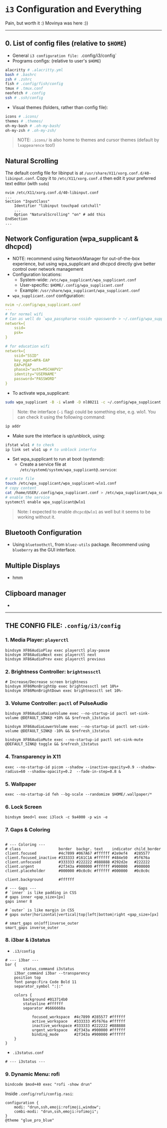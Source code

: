 # `i3` Configuration and Everything

Pain, but worth it :)
Movinya was here :))

---
## 0. List of config files (relative to `$HOME`)
- General `i3 configuration file: `.config/i3/config`
- Programs configs: (relative to user's `$HOME`)
```sh
alacritty # .alacritty.yml
bash # .bashrc
zsh # .zshrc
fish # .config/fish/config
tmux # .tmux.conf
neofetch # .config 
ssh # .ssh/config
```
- Visual themes (folders, rather than config file):
```sh
icons # .icons/ 
themes # .themes/
oh-my-bash # .oh-my-bash/
oh-my-zsh # .oh-my-zsh/
```
> NOTE: `.icons/` is also home to themes and cursor themes (default by `lxappearence` too!)

## Natural Scrolling
The default config file for libinput is at `/usr/share/X11/xorg.conf.d/40-libinput.conf`. Copy it to `/etc/X11/xorg.conf.d` then edit it your preferred text editor (with `sudo`)

```
nvim /etc/X11/xorg.conf.d/40-libinput.conf
...
Section "InputClass"
    Identifier "libinput touchpad catchall"
    ...
    Option "NaturalScrolling" "on" # add this
EndSection
...
```

## Network Configuration (wpa\_supplicant & dhcpcd)
- NOTE: recommend using NetworkManager for out-of-the-box experience, but using wpa\_supplicant and dhcpcd directly give better control over network management
- Configuration locations:
  - System-wide: `/etc/wpa_supplicant/wpa_supplicant.conf`
  - User-specific: `$HOME/.config/wpa_supplicant.conf`
  - Example: `/usr/share/wpa_supplicant/wpa_supplicant.conf`
- `wpa_supplicant.conf` configuration:
```yml
nvim ~/.config/wpa_supplicant.conf
---
# for normal wifi
# Can as well do `wpa_passpharse <ssid> <password> > ~/.config/wpa_supplicant.conf` to generate the psk
network={
    ssid=
    psk=
}

# for education wifi
network={
    ssid="SSID"
    key_mgmt=WPA-EAP
    EAP=PEAP
    phase2="auth=MSCHAPV2"
    identity="USERNAME"
    password="PASSWORD"
}
```
- To activate wpa_supplicant: 
```sh
sudo wpa_supplicant -B -i wlan0 -D nl80211 -c ~/.config/wpa_supplicant.conf 
```
> Note: the interface (`-i` flag) could be something else, e.g. wlo1. You can check it using the following command:
```sh
ip addr
```

- Make sure the interface is up/unblock, using:
```sh
ifstat wlo1 # to check
ip link set wlo1 up # to unblock interfce
```

- Set wpa_supplicant to run at boot (systemd):
  - Create a service file at `/etc/systemd/system/wpa_supplicant@.service`:
```sh
# create file
touch /etc/wpa_supplicant/wpa_supplicant-wlo1.conf
# copy content
cat /home/USER/.config/wpa_supplicant.conf > /etc/wpa_supplicant/wpa_supplicant-wlo1.conf
# enable the service
systemctl enable wpa_supplicant@wlo1
```
> Note: I expected to enable `dhcpcd@wlo1` as well but it seems to be working without it.

## Bluetooth Configuration
- Using `bluetoothctl`, from `bluez-utils` package. Recommend using `blueberry` as the GUI interface.

## Multiple Displays
- hmm

## Clipboard manager
- 


---
## THE CONFIG FILE: `.config/i3/config`

### 1. Media Player: `playerctl`
```
bindsym XF86AudioPlay exec playerctl play-pause
bindsym XF86AudioNext exec playerctl next
bindsym XF86AudioPrev exec playerctl previous
```

### 2. Brightness Controller: `brightnessctl`
```
# Increase/Decrease screen brightness
bindsym XF86MonBrightUp exec brightnessctl set 10%+
bindsym XF86MonBrightDown exec brightnessctl set 10%-
```

### 3. Volume Controller: `pactl` of PulseAudio
```
bindsym XF86AudioRaiseVolume exec --no-startup-id pactl set-sink-volume @DEFAULT_SINK@ +10% && $refresh_i3status

bindsym XF86AudioLowerVolume exec --no-startup-id pactl set-sink-volume @DEFAULT_SINK@ -10% && $refresh_i3status

bindsym XF86AudioMute exec --no-startup-id pactl set-sink-mute @DEFAULT_SINK@ toggle && $refresh_i3status
```

### 4. Transparency in X11
```
exec --no-startup-id picom --shadow --inactive-opacity=0.9 --shadow-radius=60 --shadow-opacity=0.2  --fade-in-step=0.8 &
```

### 5. Wallpaper
```
exec --no-startup-id feh --bg-scale --randomize $HOME/.wallpaper/*
```

### 6. Lock Screen
```
bindsym $mod+l exec i3lock -c 9a4000 -p win -e
```

### 7. Gaps & Coloring
```

# --- Coloring ---
# class                 border  backgr. text    indicator child_border
client.focused          #4c7899 #067A67 #ffffff #2e9ef4   #285577
client.focused_inactive #333333 #161C1A #ffffff #484e50   #5f676a
client.unfocused        #333333 #222222 #888888 #292d2e   #222222
client.urgent           #2f343a #900000 #ffffff #900000   #900000
client.placeholder      #000000 #0c0c0c #ffffff #000000   #0c0c0c

client.background       #ffffff

# --- Gaps ---
# `inner` is like padding in CSS
# gaps inner <gap_size>[px]
gaps inner 8

# `outer` is like margin in CSS
# gaps outer|horizontal|vertical|top|left|bottom|right <gap_size>[px]

# smart_gaps on|off|inverse_outer
smart_gaps inverse_outer
```

### 8. i3bar & i3status
- `.i3/config`
```
# --- i3bar ---
bar {
        status_command i3status
	i3bar_command i3bar --transparency
	position top
	font pango:Fira Code Bold 11
	separator_symbol ":|:"

	colors {
		background #013714b0
		statusline #ffffff
		separator #6666660a
	
        	focused_workspace  #4c7899 #285577 #ffffff
	        active_workspace   #333333 #5f676a #ffffff
        	inactive_workspace #333333 #222222 #888888
	        urgent_workspace   #2f343a #900000 #ffffff
        	binding_mode       #2f343a #900000 #ffffff
	}
}
```
- `.i3status.conf`
```
# --- i3status ---
```

### 9. Dynamic Menu: rofi
```
bindcode $mod+40 exec "rofi -show drun"
```
Inside `.config/rofi/config.rasi`:
```
configuration {
	modi: "drun,ssh,emoji:rofimoji,window";
	combi-modi: "drun,ssh,emoji:rofimoji";
}
@theme "glue_pro_blue"

```
